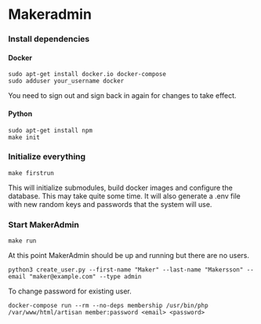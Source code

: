 # Makeradmin

### Install dependencies 

#### Docker
~~~
sudo apt-get install docker.io docker-compose
sudo adduser your_username docker
~~~
You need to sign out and sign back in again for changes to take effect. 

#### Python
~~~
sudo apt-get install npm
make init
~~~

### Initialize everything
~~~
make firstrun
~~~

This will initialize submodules, build docker images and configure the database. This may take quite some time.
It will also generate a .env file with new random keys and passwords that the system will use.

### Start MakerAdmin 
~~~
make run
~~~

At this point MakerAdmin should be up and running but there are no users.<br />

~~~
python3 create_user.py --first-name "Maker" --last-name "Makersson" --email "maker@example.com" --type admin
~~~

To change password for existing user.<br />
~~~
docker-compose run --rm --no-deps membership /usr/bin/php /var/www/html/artisan member:password <email> <password>
~~~
